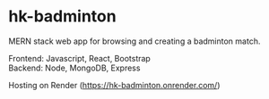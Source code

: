 # hk-badminton
MERN stack web app for browsing and creating a badminton match.

Frontend: Javascript, React, Bootstrap </br>
Backend: Node, MongoDB, Express

Hosting on Render (https://hk-badminton.onrender.com/)
